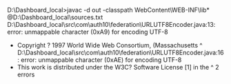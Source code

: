 D:\Dashboard_local>javac -d out -classpath WebContent\WEB-INF\lib\* @D:\Dashboard_local\sources.txt
D:\Dashboard_local\src\com\auth10\federation\URLUTF8Encoder.java:13: error: unmappable character (0xA9) for encoding UTF-8
 * Copyright ? 1997 World Wide Web Consortium, (Massachusetts
             ^
D:\Dashboard_local\src\com\auth10\federation\URLUTF8Encoder.java:16: error: unmappable character (0xAE) for encoding UTF-8
 * This work is distributed under the W3C? Software License [1] in the
                                         ^
2 errors
